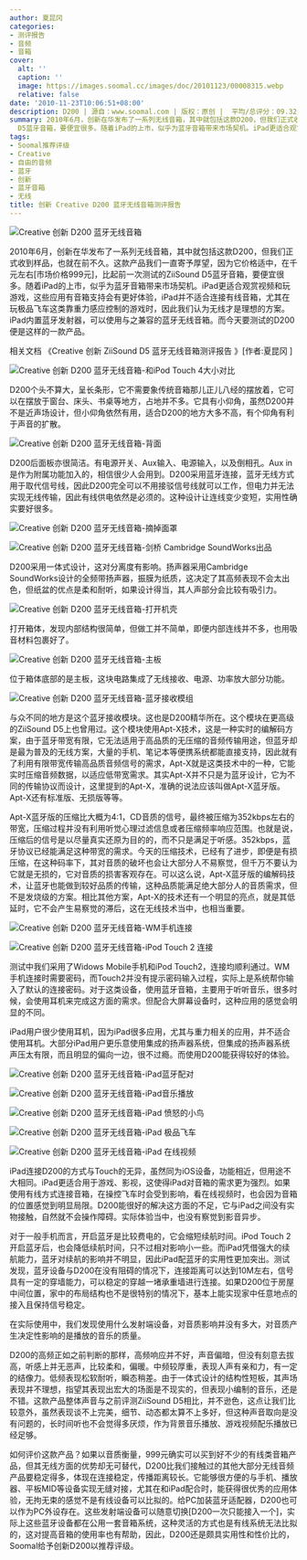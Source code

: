 ```yaml
---
author: 夏昆冈
categories:
- 测评报告
- 音频
- 音箱
cover:
  alt: ''
  caption: ''
  image: https://images.soomal.cc/images/doc/20101123/00008315.webp
  relative: false
date: '2010-11-23T10:06:51+08:00'
description: D200 | 源自：www.soomal.com | 版权：原创 |  平均/总评分：09.32/233
summary: 2010年6月，创新在华发布了一系列无线音箱，其中就包括这款D200，但我们正式收到样品，也就在前不久。这款产品我们一直寄予厚望，因为它价格适中，在千元左右[市场价格999元]，比起前一次测试的ZiiSound
  D5蓝牙音箱，要便宜很多。随着iPad的上市，似乎为蓝牙音箱带来市场契机。iPad更适合观赏视频和玩游戏，这些应用有音箱支持会有更好体验，iPad并不适合连接有线音箱，尤其在玩极品飞车这类靠重力感应控制的游戏时，因此我们认为无线才是理想的方案。
tags:
- Soomal推荐评级
- Creative
- 自由的音频
- 蓝牙
- 创新
- 蓝牙音箱
- 无线
title: 创新 Creative D200 蓝牙无线音箱测评报告
---
```


![Creative 创新 D200 蓝牙无线音箱](https://images.soomal.cc/images/doc/20101108/00008066.webp)



2010年6月，创新在华发布了一系列无线音箱，其中就包括这款D200，但我们正式收到样品，也就在前不久。这款产品我们一直寄予厚望，因为它价格适中，在千元左右[市场价格999元]，比起前一次测试的ZiiSound D5蓝牙音箱，要便宜很多。随着iPad的上市，似乎为蓝牙音箱带来市场契机。iPad更适合观赏视频和玩游戏，这些应用有音箱支持会有更好体验，iPad并不适合连接有线音箱，尤其在玩极品飞车这类靠重力感应控制的游戏时，因此我们认为无线才是理想的方案。iPad内置蓝牙发射器，可以使用与之兼容的蓝牙无线音箱。而今天要测试的D200便是这样的一款产品。



相关文档
《Creative 创新 ZiiSound D5 蓝牙无线音箱测评报告 》[作者:夏昆冈 ]



![Creative 创新 D200 蓝牙无线音箱-和iPod Touch 4大小对比](https://images.soomal.cc/images/doc/20101108/00008067.webp)



D200个头不算大，呈长条形，它不需要象传统音箱那儿正儿八经的摆放着，它可以在摆放于窗台、床头、书桌等地方，占地并不多。它具有小仰角，虽然D200并不是近声场设计，但小仰角依然有用，适合D200的地方大多不高，有个仰角有利于声音的扩散。



![Creative 创新 D200 蓝牙无线音箱-背面](https://images.soomal.cc/images/doc/20101108/00008068.webp)



D200后面板亦很简洁。有电源开关、Aux输入、电源输入，以及倒相孔。Aux in是作为附属功能加入的，相信很少人会用到。D200采用蓝牙连接，蓝牙无线方式用于取代信号线，因此D200完全可以不用接驳信号线就可以工作，但电力并无法实现无线传输，因此有线供电依然是必须的。这种设计让连线变少变短，实用性确实要好很多。



![Creative 创新 D200 蓝牙无线音箱-摘掉面罩](https://images.soomal.cc/images/doc/20101108/00008069.webp)



![Creative 创新 D200 蓝牙无线音箱-剑桥 Cambridge SoundWorks出品](https://images.soomal.cc/images/doc/20101108/00008075.webp)



D200采用一体式设计，这对分离度有影响。扬声器采用Cambridge SoundWorks设计的全频带扬声器，振膜为纸质，这决定了其高频表现不会太出色，但纸盆的优点是柔和耐听，如果设计得当，其人声部分会比较有吸引力。



![Creative 创新 D200 蓝牙无线音箱-打开机壳](https://images.soomal.cc/images/doc/20101108/00008076.webp)



打开箱体，发现内部结构很简单，但做工并不简单，即便内部连线并不多，也用吸音材料包裹好了。



![Creative 创新 D200 蓝牙无线音箱-主板](https://images.soomal.cc/images/doc/20101108/00008079.webp)



位于箱体底部的是主板，这块电路集成了无线接收、电源、功率放大部分功能。



![Creative 创新 D200 蓝牙无线音箱-蓝牙接收模组](https://images.soomal.cc/images/doc/20101108/00008081.webp)



与众不同的地方是这个蓝牙接收模块。这也是D200精华所在。这个模块在更高级的ZiiSound D5上也曾用过。这个模块使用Apt-X技术，这是一种实时的编解码方案，由于蓝牙带宽有限，它无法适用于高品质的无压缩的音频传输用途，但蓝牙却是最为普及的无线方案，大量的手机、笔记本等便携系统都能直接支持，因此就有了利用有限带宽传输高品质音频信号的需求，Apt-X就是这类技术中的一种，它能实时压缩音频数据，以适应低带宽需求。其实Apt-X并不只是为蓝牙设计，它为不同的传输协议而设计，这里提到的Apt-X，准确的说法应该叫做Apt-X蓝牙版。Apt-X还有标准版、无损版等等。



Apt-X蓝牙版的压缩比大概为4:1，CD音质的信号，最终被压缩为352kbps左右的带宽，压缩过程并没有利用听觉心理过滤信息或者压缩频率响应范围。也就是说，压缩后的信号是以尽量真实还原为目的的，而不只是满足于听感。352kbps，蓝牙协议已经能满足这种带宽的需求。今天的压缩技术，已经有了进步，即便是有损压缩，在这种码率下，其对音质的破坏也会让大部分人不易察觉，但千万不要认为它就是无损的，它对音质的损害客观存在。可以这么说，Apt-X蓝牙版的编解码技术，让蓝牙也能做到较好品质的传输，这种品质能满足绝大部分人的音质需求，但不是发烧级的方案。相比其他方案，Apt-X的技术还有一个明显的亮点，就是其低延时，它不会产生易察觉的滞后，这在无线技术当中，也相当重要。



![Creative 创新 D200 蓝牙无线音箱-WM手机连接](https://images.soomal.cc/images/doc/20101122/00008292.webp)



![Creative 创新 D200 蓝牙无线音箱-iPod Touch 2 连接](https://images.soomal.cc/images/doc/20101122/00008293.webp)



测试中我们采用了Widows Mobile手机和iPod Touch2，连接均顺利通过。WM手机连接时需要密码，而Touch2并没有提示密码输入过程，实际上是系统帮你输入了默认的连接密码。对于这类设备，使用蓝牙音箱，主要用于听听音乐，很多时候，会使用耳机来完成这方面的需求。但配合大屏幕设备时，这种应用的感觉会明显的不同。



iPad用户很少使用耳机，因为iPad很多应用，尤其与重力相关的应用，并不适合使用耳机。大部分iPad用户更乐意使用集成的扬声器系统，但集成的扬声器系统声压太有限，而且明显的偏向一边，很不过瘾。而使用D200能获得较好的体验。



![Creative 创新 D200 蓝牙无线音箱-iPad蓝牙配对](https://images.soomal.cc/images/doc/20101122/00008294.webp)



![Creative 创新 D200 蓝牙无线音箱-iPad音乐播放](https://images.soomal.cc/images/doc/20101122/00008295.webp)



![Creative 创新 D200 蓝牙无线音箱-iPad 愤怒的小鸟](https://images.soomal.cc/images/doc/20101122/00008296.webp)



![Creative 创新 D200 蓝牙无线音箱-iPad 极品飞车](https://images.soomal.cc/images/doc/20101122/00008297.webp)



![Creative 创新 D200 蓝牙无线音箱-iPad 在线视频](https://images.soomal.cc/images/doc/20101122/00008298.webp)



iPad连接D200的方式与Touch的无异，虽然同为iOS设备，功能相近，但用途不大相同。iPad更适合用于游戏、影视，这使得iPad对音箱的需求更为强烈。如果使用有线方式连接音箱，在操控飞车时会受到影响，看在线视频时，也会因为音箱的位置感觉到明显局限。D200能很好的解决这方面的不足，它与iPad之间没有实物接触，自然就不会操作障碍。实际体验当中，也没有察觉到影音异步。



对于一般手机而言，开启蓝牙是比较费电的，它会缩短续航时间。iPod Touch 2开启蓝牙后，也会降低续航时间，只不过相对影响小一些。而iPad凭借强大的续航能力，蓝牙对续航的影响并不明显，因此iPad配蓝牙的实用性更加突出。测试发现，蓝牙设备与D200在没有阻碍的情况下，连接距离可以达到10M左右，信号具有一定的穿墙能力，可以稳定的穿越一堵承重墙进行连接。如果D200位于房屋中间位置，家中的布局结构也不是很特别的情况下，基本上能实现家中任意地点的接入且保持信号稳定。



在实际使用中，我们发现使用什么发射端设备，对音质影响并没有多大，对音质产生决定性影响的是播放的音乐的质量。



D200的高频正如之前判断的那样，高频响应并不好，声音偏暗，但没有刻意去拔高，听感上并无恶声，比较柔和，偏暖。中频较厚重，表现人声有亲和力，有一定的结像力。低频表现松软耐听，瞬态稍差。由于一体式设计的结构性短板，其声场表现并不理想，指望其表现出宏大的场面是不现实的，但表现小编制的音乐，还是不错。这款产品整体声音与之前评测ZiiSound D5相比，并不逊色，这点让我们比较意外，虽然表现谈不上完美，细节、动态都太算不上多好，但这种声音取向是没有问题的，长时间听也不会觉得多厌烦，作为背景音乐播放、游戏视频配乐播放已经足够。



如何评价这款产品？如果以音质衡量，999元确实可以买到好不少的有线类音箱产品，但其无线方面的优势却无可替代，D200比我们接触过的其他大部分无线音频产品要稳定得多，体现在连接稳定，传播距离较长。它能够很方便的与手机、播放器、平板MID等设备实现无缝对接，尤其在和iPad配合时，能获得很优秀的应用体验，无拘无束的感觉不是有线设备可以比拟的。给PC加装蓝牙适配器，D200也可以作为PC外设存在。这些发射端设备可以随意切换[D200一次只能接入一个]，实际上这些蓝牙设备都在公用一套音箱系统，这种灵活的方式也是有线系统无法比拟的，这对提高音箱的使用率也有帮助，因此，D200还是颇具实用性和性价比的，Soomal给予创新D200以推荐评级。